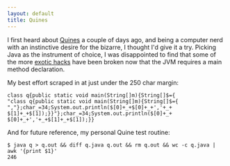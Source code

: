 ```yaml
---
layout: default
title: Quines
---
```


I first heard about <a
href="http://en.wikipedia.org/wiki/Quine_(computing)">Quines</a> a couple of
days ago, and being a computer nerd with an instinctive desire for the bizarre,
I thought I'd give it a try. Picking Java as the instrument of choice, I was
disappointed to find that some of the more [exotic
hacks](http://www.reficio.org/2010/01/25/hardcore-java-quine-and-backward-quine/)
have been broken now that the JVM requires a main method declaration.

My best effort scraped in at just under the 250 char margin:

```
class q{public static void main(String[]m){String[]$={
"class q{public static void main(String[]m){String[]$={
","};char_=34;System.out.println($[0]+_+$[0]+_+','+_+
$[1]+_+$[1]);}}"};char_=34;System.out.println($[0]+_+
$[0]+_+','+_+$[1]+_+$[1]);}}
```

And for future reference, my personal Quine test routine:

```
$ java q > q.out && diff q.java q.out && rm q.out && wc -c q.java | awk '{print $1}'
246
```
